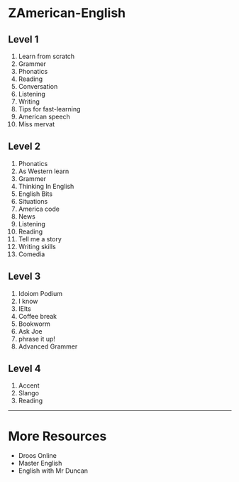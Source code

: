 # ZAmerican-English

## Level 1
1. Learn from scratch 
2. Grammer 
3. Phonatics 
4. Reading 
5. Conversation
6. Listening 
7. Writing 
8. Tips for fast-learning
9. American speech 
10. Miss mervat 
## Level 2
1. Phonatics 
2. As Western learn 
3. Grammer
4. Thinking In English 
5. English Bits 
6. Situations 
7. America code 
8. News 
9. Listening 
10. Reading 
11. Tell me a story 
12. Writing skills 
13. Comedia 
## Level 3
1. Idoiom Podium 
2. I know 
3. IElts 
4. Coffee break 
5. Bookworm 
6. Ask Joe 
7. phrase it up!
8. Advanced Grammer 
## Level 4
1. Accent 
2. Slango 
3. Reading 
----

# More Resources 
- Droos Online 
- Master English 
- English with Mr Duncan 

